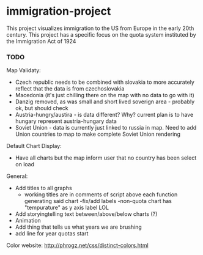 # immigration-project
This project visualizes immigration to the US from Europe in the early 20th century. This project has a specific focus on the quota system instituted by the Immigration Act of 1924
### TODO
Map Validaty:
- Czech republic needs to be combined with slovakia to more accurately reflect that the data is from czechoslovakia
- Macedonia (it's just chilling there on the map with no data to go with it)
- Danzig removed, as was small and short lived soverign area - probably ok, but should check
- Austria-hungry/austira - is data different? Why? current plan is to have hungary represent austria-hungary data
- Soviet Union - data is currently just linked to russia in map. Need to add Union countries to map to make complete Soviet Union rendering

Default Chart Display:
- Have all charts but the map inform user that no country has been select on load

General:
- Add titles to all graphs
    - working titles are in comments of script above each function generating said chart
-fix/add labels
    -non-quota chart has "tempurature" as y axis label LOL
- Add storyingtelling text between/above/below charts (?)
- Animation
- Add thing that tells us what years we are brushing
- add line for year quotas start

Color website: http://phrogz.net/css/distinct-colors.html
